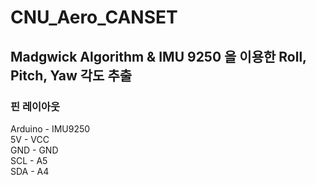 # CNU_Aero_CANSET
## Madgwick Algorithm & IMU 9250 을 이용한 Roll, Pitch, Yaw 각도 추출

### 핀 레이아웃
Arduino - IMU9250  
5V - VCC  
GND - GND  
SCL - A5  
SDA - A4



